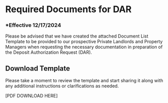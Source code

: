 # Required Documents for DAR

### \*Effective 12/17/2024

Please be advised that we have created the attached Document List Template to be provided to our prospective
Private Landlords and Property Managers when requesting the necessary documentation in preparation of the
Deposit Authorization Request (DAR).

## Download Template

Please take a moment to review the template and start sharing it along with any additional instructions or
clarifications as needed.

[PDF DOWNLOAD HERE]
